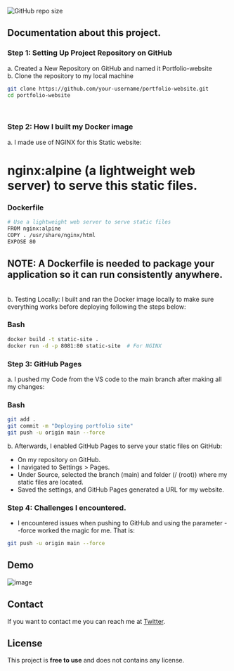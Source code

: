 ![GitHub repo size](https://img.shields.io/github/repo-size/codewithsadee/vcard-personal-portfolio)

## Documentation about this project. 

### Step 1: Setting Up Project Repository on GitHub
a. Created a New Repository on GitHub and named it Portfolio-website <br>
b. Clone the repository to my local machine 
```bash
git clone https://github.com/your-username/portfolio-website.git
cd portfolio-website
```
<br>

### Step 2: How I built my Docker image <br>
a. I made use of NGINX for this Static website:
# nginx:alpine (a lightweight web server) to serve this static files.

### Dockerfile

```bash
# Use a lightweight web server to serve static files
FROM nginx:alpine
COPY . /usr/share/nginx/html
EXPOSE 80
```
## NOTE: A Dockerfile is needed to package your application so it can run consistently anywhere.
<br>
b. Testing Locally: I built and ran the Docker image locally to make sure everything works before deploying following the steps below:

### Bash
```bash
docker build -t static-site .
docker run -d -p 8081:80 static-site  # For NGINX
```

### Step 3: GitHub Pages
a. I pushed my Code from the VS code to the main branch after making all my changes:

### Bash
```bash
git add .
git commit -m "Deploying portfolio site"
git push -u origin main --force
```
b. Afterwards, I enabled GitHub Pages to serve your static files on GitHub:
* On my repository on GitHub.
* I navigated to Settings > Pages.
* Under Source, selected the branch (main) and folder (/ (root)) where my static files are located.
* Saved the settings, and GitHub Pages generated a URL for my website.

### Step 4: Challenges I encountered.

* I encountered issues when pushing to GitHub and using the parameter --force worked the magic for me. That is:
```bash
git push -u origin main --force
```


## Demo

![image](https://goodddybag.github.io/Portfolio-website/)


## Contact

If you want to contact me you can reach me at [Twitter](https://www.x.com/Goodybaggggg).

## License

This project is **free to use** and does not contains any license.

